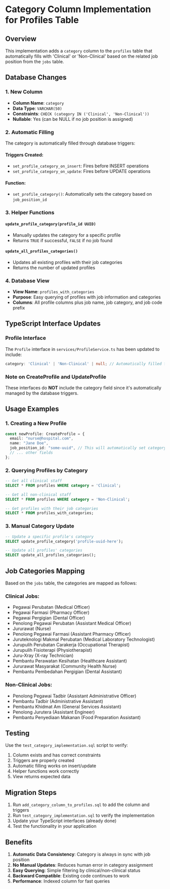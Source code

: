 # Category Column Implementation for Profiles Table

## Overview
This implementation adds a `category` column to the `profiles` table that automatically fills with 'Clinical' or 'Non-Clinical' based on the related job position from the `jobs` table.

## Database Changes

### 1. New Column
- **Column Name**: `category`
- **Data Type**: `VARCHAR(50)`
- **Constraints**: `CHECK (category IN ('Clinical', 'Non-Clinical'))`
- **Nullable**: Yes (can be NULL if no job position is assigned)

### 2. Automatic Filling
The category is automatically filled through database triggers:

#### Triggers Created:
- `set_profile_category_on_insert`: Fires before INSERT operations
- `set_profile_category_on_update`: Fires before UPDATE operations

#### Function:
- `set_profile_category()`: Automatically sets the category based on `job_position_id`

### 3. Helper Functions

#### `update_profile_category(profile_id UUID)`
- Manually updates the category for a specific profile
- Returns `TRUE` if successful, `FALSE` if no job found

#### `update_all_profiles_categories()`
- Updates all existing profiles with their job categories
- Returns the number of updated profiles

### 4. Database View
- **View Name**: `profiles_with_categories`
- **Purpose**: Easy querying of profiles with job information and categories
- **Columns**: All profile columns plus job name, job category, and job code prefix

## TypeScript Interface Updates

### Profile Interface
The `Profile` interface in `services/ProfileService.ts` has been updated to include:
```typescript
category: 'Clinical' | 'Non-Clinical' | null; // Automatically filled from jobs table
```

### Note on CreateProfile and UpdateProfile
These interfaces do **NOT** include the category field since it's automatically managed by the database triggers.

## Usage Examples

### 1. Creating a New Profile
```typescript
const newProfile: CreateProfile = {
  email: "nurse@hospital.com",
  name: "Jane Doe",
  job_position_id: "some-uuid", // This will automatically set category
  // ... other fields
};
```

### 2. Querying Profiles by Category
```sql
-- Get all clinical staff
SELECT * FROM profiles WHERE category = 'Clinical';

-- Get all non-clinical staff
SELECT * FROM profiles WHERE category = 'Non-Clinical';

-- Get profiles with their job categories
SELECT * FROM profiles_with_categories;
```

### 3. Manual Category Update
```sql
-- Update a specific profile's category
SELECT update_profile_category('profile-uuid-here');

-- Update all profiles' categories
SELECT update_all_profiles_categories();
```

## Job Categories Mapping

Based on the `jobs` table, the categories are mapped as follows:

### Clinical Jobs:
- Pegawai Perubatan (Medical Officer)
- Pegawai Farmasi (Pharmacy Officer)
- Pegawai Pergigian (Dental Officer)
- Penolong Pegawai Perubatan (Assistant Medical Officer)
- Jururawat (Nurse)
- Penolong Pegawai Farmasi (Assistant Pharmacy Officer)
- Juruteknologi Makmal Perubatan (Medical Laboratory Technologist)
- Jurupulih Perubatan Carakerja (Occupational Therapist)
- Jurupulih Fisioterapi (Physiotherapist)
- Juru-Xray (X-ray Technician)
- Pembantu Perawatan Kesihatan (Healthcare Assistant)
- Jururawat Masyarakat (Community Health Nurse)
- Pembantu Pembedahan Pergigian (Dental Assistant)

### Non-Clinical Jobs:
- Penolong Pegawai Tadbir (Assistant Administrative Officer)
- Pembantu Tadbir (Administrative Assistant)
- Pembantu Khidmat Am (General Services Assistant)
- Penolong Jurutera (Assistant Engineer)
- Pembantu Penyediaan Makanan (Food Preparation Assistant)

## Testing

Use the `test_category_implementation.sql` script to verify:
1. Column exists and has correct constraints
2. Triggers are properly created
3. Automatic filling works on insert/update
4. Helper functions work correctly
5. View returns expected data

## Migration Steps

1. Run `add_category_column_to_profiles.sql` to add the column and triggers
2. Run `test_category_implementation.sql` to verify the implementation
3. Update your TypeScript interfaces (already done)
4. Test the functionality in your application

## Benefits

1. **Automatic Data Consistency**: Category is always in sync with job position
2. **No Manual Updates**: Reduces human error in category assignment
3. **Easy Querying**: Simple filtering by clinical/non-clinical status
4. **Backward Compatible**: Existing code continues to work
5. **Performance**: Indexed column for fast queries
